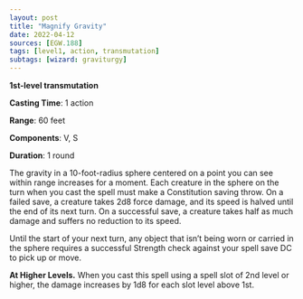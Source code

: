 ```yaml
---
layout: post
title: "Magnify Gravity"
date: 2022-04-12
sources: [EGW.188]
tags: [level1, action, transmutation]
subtags: [wizard: graviturgy]
---
```


**1st-level transmutation**

**Casting Time**: 1 action

**Range**: 60 feet

**Components**: V, S

**Duration**: 1 round

The gravity in a 10-foot-radius sphere centered on a point you can see within range increases for a moment. Each creature in the sphere on the turn when you cast the spell must make a Constitution saving throw. On a failed save, a creature takes 2d8 force damage, and its speed is halved until the end of its next turn. On a successful save, a creature takes half as much damage and suffers no reduction to its speed.

Until the start of your next turn, any object that isn’t being worn or carried in the sphere requires a successful Strength check against your spell save DC to pick up or move.

**At Higher Levels.** When you cast this spell using a spell slot of 2nd level or higher, the damage increases by 1d8 for each slot level above 1st.
